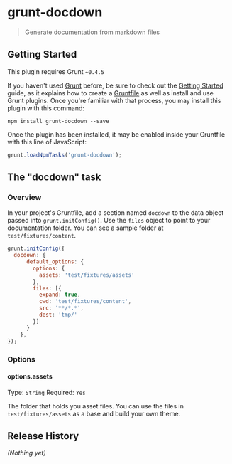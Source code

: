# grunt-docdown

> Generate documentation from markdown files

## Getting Started
This plugin requires Grunt `~0.4.5`

If you haven't used [Grunt](http://gruntjs.com/) before, be sure to check out the [Getting Started](http://gruntjs.com/getting-started) guide, as it explains how to create a [Gruntfile](http://gruntjs.com/sample-gruntfile) as well as install and use Grunt plugins. Once you're familiar with that process, you may install this plugin with this command:

```shell
npm install grunt-docdown --save
```

Once the plugin has been installed, it may be enabled inside your Gruntfile with this line of JavaScript:

```js
grunt.loadNpmTasks('grunt-docdown');
```

## The "docdown" task

### Overview
In your project's Gruntfile, add a section named `docdown` to the data object passed into `grunt.initConfig()`. Use the `files` object to point to your documentation folder. You can see a sample folder at `test/fixtures/content`.

```js
grunt.initConfig({
  docdown: {
      default_options: {
        options: {
          assets: 'test/fixtures/assets'
        },
        files: [{
          expand: true,
          cwd: 'test/fixtures/content',
          src: '**/*.*',
          dest: 'tmp/'
        }]
      }
    },
});
```

### Options

#### options.assets
Type: `String`
Required: `Yes`

The folder that holds you asset files. You can use the files in `test/fixtures/assets` as a base and build your own theme.

## Release History
_(Nothing yet)_
